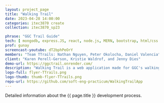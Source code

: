 ```yaml
---
layout: project_page
title: "Walking Trail"
date: 2023-04-28 14:00:00
categories: itec3870 create
collection: itec3870_sp23

phrase: "GGC Trail Guide"
tech: [ mongodb, express.JS, react, node.js, MERN, bootstrap, html/css ]
prof: gunay
screencast-youtube: dT2bphPeOrY
members: "Team TTrails: Nathan Nguyen, Peter Okolocha, Daniel Valencia"
client: "Karen Perell-Gerson, Kristie Waldrof, and Jenny Dies"
demo-url: https://ggctrail.onrender.com/
description: "Walking Trail is a web application made for GGC's walking trails: Gold, Green, and Gray. This application will show the path of GGC's trails and various exercises and activities for the selected trail. This application will make it easier for students or faculty to be able to navigate the trail and view certain exercises for a certain area on the trail. With the aid of this application, users will be able to be comfortable following the trail and improve their well being with selected activities from exercise science students. Along with the exercises and activities there will be nutritional facts and information about the biology around them."
logo-full: flyer-TTrails.png
logo-thumb: thumb-flyer-TTrails.png
repo-url: https://github.com/soft-eng-practicum/WalkingTrailApp
---
```


Detailed information about the {{ page.title }} development process.

<!-- lightgallery -->
<script src="https://code.jquery.com/jquery-2.2.4.min.js"></script>
<script src="https://cdn.jsdelivr.net/lightgallery/1.3.7/js/lightgallery.min.js">
</script>
<script src="https://cdn.jsdelivr.net/g/lg-zoom"></script>

<script type="text/javascript">

    $(document).ready(function() {

        $("body").lightGallery({

            zoom: true,
            selector: 'a#lightgallery',
            selectWithin: 'body'

        });

    });

</script>

[ggc]: http://www.ggc.edu
[gunay-ggc]: http://www.ggc.edu/about-ggc/directory/cengiz-gunay
[doloc-ggc]: http://www.ggc.edu/about-ggc/directory/anca-doloc-mihu
